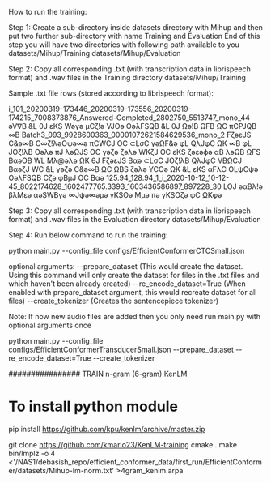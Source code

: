 How to run the training:

Step 1: Create a sub-directory inside datasets directory with Mihup and then put two further sub-directory with name Training and Evaluation
End of this step you will have two directories with following path available to you
datasets/Mihup/Training
datasets/Mihup/Evaluation

Step 2: Copy all corresponding .txt (with transcription data in librispeech format) and .wav files in the Training directory
datasets/Mihup/Training

Sample .txt file rows (stored according to librispeech format):

i_101_20200319-173446_20200319-173556_20200319-174215_7008373876_Answered-Completed_2802750_5513747_mono_44 əV∇B &L θJ εKS Wəγə μCζ!ə VJOə OəλFSQB &L θJ Ωə!B ΩFB ΩC πCPJQB ∞B
Batch3_093_9928600363_00001072621584629536_mono_2 FζəεJS C&ə∞B C∞ζ!λəOψə∞ə πCWCJ OC ⊂LσC γəΩF&ə φL QλJφC ΩK ∞B φL JOζ!λB Oəλə πJ λəΩJS OC γəζə ζəλə WKζJ OC εKS ζəεəϕə αB λəΩB ΩFS BαəOB WL Mλ@əλə ΩK θJ FζəεJS Bαə ⊂LσC JOζ!λB QλJφC VBΩCJ BαəζJ WC &L γəζə C&ə∞B ΩC ΩBS ζəλə YCOə ΩK &L εKS αFλC OLψCψə OəλFSQB Cζə φBμJ OC Bαə
125.94_128.94_1_i_2020-10-12_10-12-45_8022174628_1602477765.3393_1603436586897_897228_30 LOJ əαBλ!ə βλMεə αəSWBγə ∞Jψə∞əμə γKSOə Mμə πə γKSOζə φC ΩKφə

Step 3: Copy all corresponding .txt (with transcription data in librispeech format) and .wav files in the Evaluation directory
datasets/Mihup/Evaluation

Step 4: Run below command to run the training:

python main.py --config_file configs/EfficientConformerCTCSmall.json

optional arguments: 
--prepare_dataset  (This would create the dataset. Using this command will only create the dataset for files in the .txt files and which haven't been already created)
--re_encode_dataset=True (When enabled with prepare_dataset argument, this would recreate dataset for all files)
--create_tokenizer (Creates the sentencepiece tokenizer)

Note: If now new audio files are added then you only need run main.py with optional arguments once


python main.py --config_file configs/EfficientConformerTransducerSmall.json --prepare_dataset --re_encode_dataset=True --create_tokenizer


################ TRAIN n-gram (6-gram) KenLM
# To install python module
pip install https://github.com/kpu/kenlm/archive/master.zip


git clone https://github.com/kmario23/KenLM-training
cmake .
make
bin/lmplz -o 4 <'/NAS1/debasish_repo/efficient_conformer_data/first_run/EfficientConformer/datasets/Mihup-lm-norm.txt' >4gram_kenlm.arpa